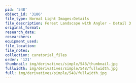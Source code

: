 ```yaml
---
pid: '548'
object_id: '3186'
file_type: Normal Light Images›Details
file_description: Forest Landscape with Angler - Detail 3
original_format:
research_date:
researchers:
equipment_used:
file_location:
file_notes:
collection: curatorial_files
order: '121'
thumbnail: img/derivatives/simple/548/thumbnail.jpg
fullwidth: img/derivatives/simple/548/fullwidth.jpg
full: img/derivatives/simple/548/fullwidth.jpg
---
```

